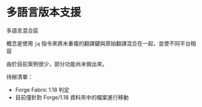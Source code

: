 # 多語言版本支援

多語言混合區

概念是使用 ``jq`` 指令來將未重複的翻譯鍵與原始翻譯混合在一起，並使不同平台相容

由於目前案例很少，部分功能尚未做出來。

待辦清單：

- Forge Fabric 1.18 判定
- 目前僅針對 Forge/1.18 資料夾中的檔案進行移動
